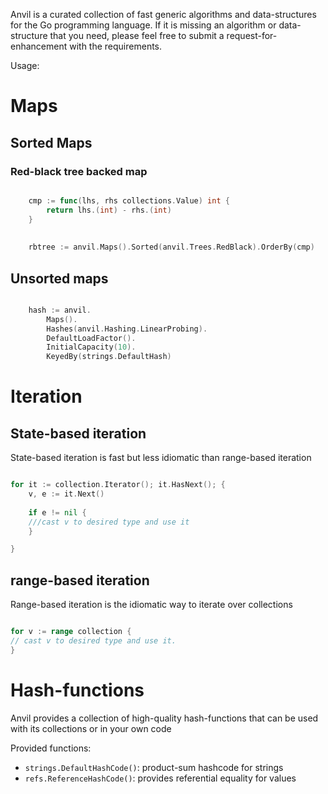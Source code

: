 

Anvil is a curated collection of fast generic algorithms and data-structures for the Go programming language.  If it is missing
an algorithm or data-structure that you need, please feel free to submit a request-for-enhancement with the requirements.  

Usage:

# Maps


## Sorted Maps

### Red-black tree backed map

```go 

    cmp := func(lhs, rhs collections.Value) int {
        return lhs.(int) - rhs.(int)
    }
    
    
    rbtree := anvil.Maps().Sorted(anvil.Trees.RedBlack).OrderBy(cmp)

```

## Unsorted maps

```go

    hash := anvil.
        Maps().
        Hashes(anvil.Hashing.LinearProbing).
        DefaultLoadFactor().
        InitialCapacity(10).
        KeyedBy(strings.DefaultHash)


```


# Iteration

## State-based iteration

State-based iteration is fast but less idiomatic than range-based iteration

```go

for it := collection.Iterator(); it.HasNext(); {
    v, e := it.Next()
    
    if e != nil {
    ///cast v to desired type and use it
    }

}

```



## range-based iteration

Range-based iteration is the idiomatic way to iterate over collections

```go

for v := range collection {
// cast v to desired type and use it.  
}

```
# Hash-functions

Anvil provides a collection of high-quality hash-functions that can be used with its collections or in your own code

Provided functions:

- `strings.DefaultHashCode()`: product-sum hashcode for strings
- `refs.ReferenceHashCode()`: provides referential equality for values 

